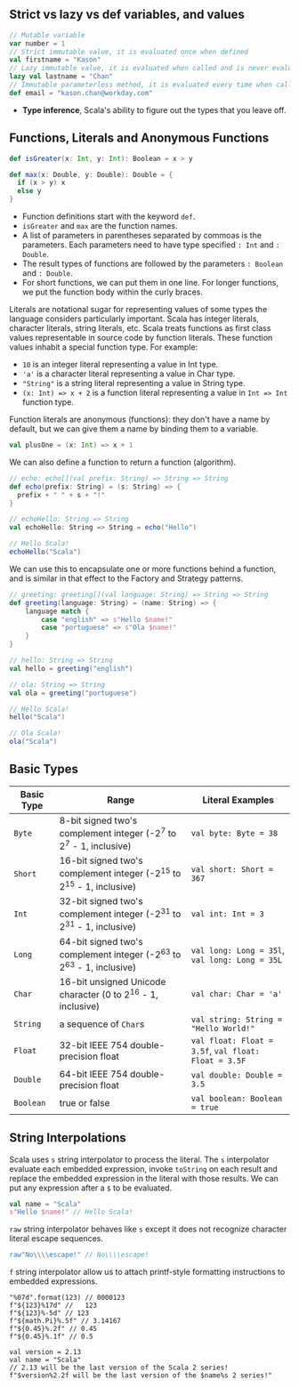 ## Strict vs lazy vs def variables, and values
```scala
// Mutable variable
var number = 1 
// Strict immutable value, it is evaluated once when defined
val firstname = "Kason" 
// Lazy immutable value, it is evaluated when called and is never evaluated more than once
lazy val lastname = "Chan" 
// Immutable parameterless method, it is evaluated every time when called
def email = "kason.chan@workday.com" 
```
- **Type inference**, Scala's ability to figure out the types that you leave off. 

## Functions, Literals and Anonymous Functions
```scala
def isGreater(x: Int, y: Int): Boolean = x > y

def max(x: Double, y: Double): Double = {
  if (x > y) x
  else y
}
```
- Function definitions start with the keyword `def`.
- `isGreater` and `max` are the function names.
- A list of parameters in parentheses separated by commoas is the parameters.
Each parameters need to have type specified `: Int` and `: Double`.
- The result types of functions are followed by the parameters `: Boolean` and `: Double`.
- For short functions, we can put them in one line. 
For longer functions, we put the function body within the curly braces.

Literals are notational sugar for representing values of some types the language
considers particularly important. 
Scala has integer literals, character literals, string literals, etc. 
Scala treats functions as first class values representable in source code by 
function literals. These function values inhabit a special function type. 
For example:
- `10` is an integer literal representing a value in Int type.
- `'a'` is a character literal representing a value in Char type.
- `"String"` is a string literal representing a value in String type.
- `(x: Int) => x + 2` is a function literal representing a value in `Int => Int`
function type.

Function literals are anonymous (functions): they don't have a name by default, 
but we can give them a name by binding them to a variable.
```scala
val plusOne = (x: Int) => x + 1
```

We can also define a function to return a function (algorithm). 
```scala
// echo: echo[](val prefix: String) => String => String
def echo(prefix: String) = (s: String) => {
  prefix + " " + s + "!"
}

// echoHello: String => String
val echoHello: String => String = echo("Hello")

// Hello Scala!
echoHello("Scala") 
```

We can use this to encapsulate one or more functions behind a function, 
and is similar in that effect to the Factory and Strategy patterns.
```scala
// greeting: greeting[](val language: String) => String => String
def greeting(language: String) = (name: String) => {
    language match {
        case "english" => s"Hello $name!"
        case "portuguese" => s"Ola $name!"
    }
}

// hello: String => String
val hello = greeting("english")

// ola: String => String
val ola = greeting("portuguese")

// Hello Scala!
hello("Scala")

// Ola Scala!
ola("Scala")
```

## Basic Types

Basic Type | Range | Literal Examples
---------- | ----- | -------
`Byte`     | 8-bit signed two's complement integer (-2<sup>7</sup> to 2<sup>7</sup> - 1, inclusive) | `val byte: Byte = 38`
`Short`    | 16-bit signed two's complement integer (-2<sup>15</sup> to 2<sup>15</sup> - 1, inclusive) | `val short: Short = 367`
`Int`      | 32-bit signed two's complement integer (-2<sup>31</sup> to 2<sup>31</sup> - 1, inclusive) | `val int: Int = 3`
`Long`     | 64-bit signed two's complement integer (-2<sup>63</sup> to 2<sup>63</sup> - 1, inclusive) | `val long: Long = 35l`, `val long: Long = 35L`
`Char`     | 16-bit unsigned Unicode character (0 to 2<sup>16</sup> - 1, inclusive) | `val char: Char = 'a'`
`String`   | a sequence of `Char`s | `val string: String = "Hello World!"`
`Float`    | 32-bit IEEE 754 double-precision float | `val float: Float = 3.5f`, `val float: Float = 3.5F`
`Double`   | 64-bit IEEE 754 double-precision float | `val double: Double = 3.5`
`Boolean`  | true or false | `val boolean: Boolean = true`

## String Interpolations
Scala uses `s` string interpolator to process the literal. The `s` interpolator 
evaluate each embedded expression, invoke `toString` on each result and replace
the embedded expression in the literal with those results. We can put any 
expression after a `$` to be evaluated. 
```scala
val name = "Scala"
s"Hello $name!" // Hello Scala!
```
`raw` string interpolator behaves like `s` except it does not recognize 
character literal escape sequences.
```scala
raw"No\\\\escape!" // No\\\\escape!
```
`f` string interpolator allow us to attach printf-style formatting instructions
to embedded expressions. 
```
"%07d".format(123) // 0000123
f"${123}%17d" //   123
f"${123}%-5d" // 123  
f"${math.Pi}%.5f" // 3.14167
f"${0.45}%.2f" // 0.45
f"${0.45}%.1f" // 0.5

val version = 2.13
val name = "Scala"
// 2.13 will be the last version of the Scala 2 series!
f"$version%2.2f will be the last version of the $name%s 2 series!" 
```

